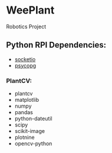 # WeePlant
Robotics Project 


## Python RPI Dependencies:
- [socketio](https://python-socketio.readthedocs.io/en/latest/index.html)
- [psycopg](https://www.psycopg.org/docs/install.html)

### PlantCV:
- plantcv 
- matplotlib
- numpy
- pandas
- python-dateutil
- scipy
- scikit-image
- plotnine
- opencv-python

